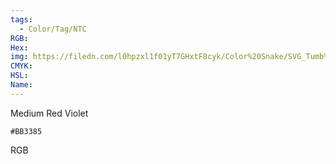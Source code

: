 ```yaml
---
tags:
  - Color/Tag/NTC
RGB:
Hex:
img: https://filedn.com/l0hpzxl1f01yT7GHxtF8cyk/Color%20Snake/SVG_Tumb%20Mass%20No%20Name/BB3385.svg
CMYK:
HSL:
Name:
---
```

Medium Red Violet
```palette
#BB3385
```
RGB
